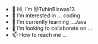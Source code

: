 - 👋 Hi, I’m @TuhinBiswas13
- 👀 I’m interested in ... coding
- 🌱 I’m currently learning ...Java
- 💞️ I’m looking to collaborate on ...
- 📫 How to reach me ...

<!---
TuhinBiswas13/TuhinBiswas13 is a ✨ special ✨ repository because its `README.md` (this file) appears on your GitHub profile.
You can click the Preview link to take a look at your changes.
--->
